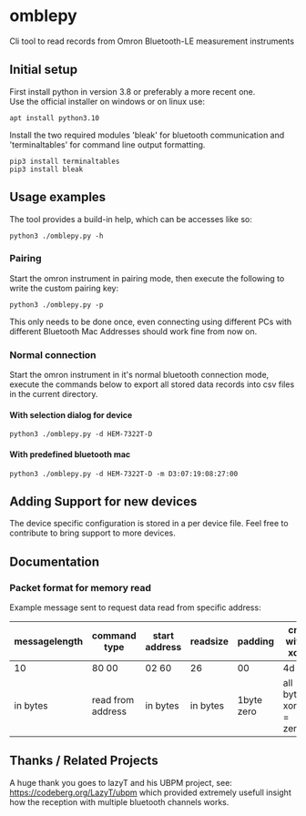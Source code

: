 # omblepy
Cli tool to read records from Omron Bluetooth-LE measurement instruments


## Initial setup
First install python in version 3.8 or preferably a more recent one. <br>
Use the official installer on windows or on linux use:<br>
```
apt install python3.10
```

Install the two required modules 'bleak' for bluetooth communication and 'terminaltables' for command line output formatting. <br>
```
pip3 install terminaltables
pip3 install bleak
```

## Usage examples
The tool provides a build-in help, which can be accesses like so:
```
python3 ./omblepy.py -h
```
### Pairing
Start the omron instrument in pairing mode, then execute the following to write the custom pairing key:
```
python3 ./omblepy.py -p
```
This only needs to be done once, even connecting using different PCs with different Bluetooth Mac Addresses should work fine from now on.
### Normal connection
Start the omron instrument in it's normal bluetooth connection mode, execute the commands below to export all stored data records into csv files in the current directory.
#### With selection dialog for device
```
python3 ./omblepy.py -d HEM-7322T-D
```
#### With predefined bluetooth mac
```
python3 ./omblepy.py -d HEM-7322T-D -m D3:07:19:08:27:00
```

## Adding Support for new devices
The device specific configuration is stored in a per device file. 
Feel free to contribute to bring support to more devices.

## Documentation 

### Packet format for memory read

Example message sent to request data read from specific address:

messagelength | command type      | start address | readsize | padding     | crc with xor
---           | ---               | ---           | ---      | ---         | ---
10            | 80 00             | 02 60         | 26       | 00          | 4d
in bytes      | read from address | in bytes      | in bytes | 1byte zero  | all bytes xored = zero

## Thanks / Related Projects
A huge thank you goes to lazyT and his UBPM project, see:
https://codeberg.org/LazyT/ubpm
which provided extremely usefull insight how the reception with multiple bluetooth channels works.
